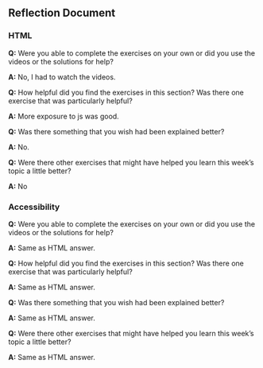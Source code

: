## Reflection Document

### HTML

**Q:** Were you able to complete the exercises on your own or did you use the
videos or the solutions for help?

**A:** No, I had to watch the videos.

**Q:** How helpful did you find the exercises in this section? Was there one
exercise that was particularly helpful?

**A:** More exposure to js was good.

**Q:** Was there something that you wish had been explained better?

**A:** No.

**Q:** Were there other exercises that might have helped you learn this week’s
topic a little better?

**A:** No

### Accessibility

**Q:** Were you able to complete the exercises on your own or did you use the
videos or the solutions for help?

**A:** Same as HTML answer.

**Q:** How helpful did you find the exercises in this section? Was there one
exercise that was particularly helpful?

**A:** Same as HTML answer.

**Q:** Was there something that you wish had been explained better?

**A:** Same as HTML answer.

**Q:** Were there other exercises that might have helped you learn this week’s
topic a little better?

**A:** Same as HTML answer.